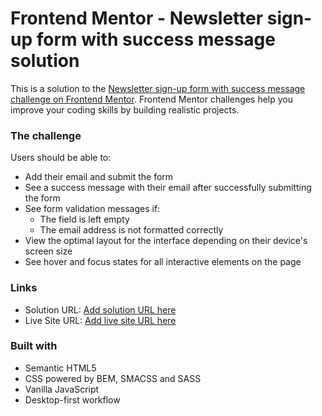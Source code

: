 # Frontend Mentor - Newsletter sign-up form with success message solution

This is a solution to the [Newsletter sign-up form with success message challenge on Frontend Mentor](https://www.frontendmentor.io/challenges/newsletter-signup-form-with-success-message-3FC1AZbNrv). Frontend Mentor challenges help you improve your coding skills by building realistic projects. 

### The challenge

Users should be able to:

- Add their email and submit the form
- See a success message with their email after successfully submitting the form
- See form validation messages if:
  - The field is left empty
  - The email address is not formatted correctly
- View the optimal layout for the interface depending on their device's screen size
- See hover and focus states for all interactive elements on the page

### Links

- Solution URL: [Add solution URL here](https://github.com/Thomas-Brito/newsletter-sign-up-with-success-message)
- Live Site URL: [Add live site URL here](https://thomas-brito.github.io/newsletter-sign-up-with-success-message/)

### Built with

- Semantic HTML5
- CSS powered by BEM, SMACSS and SASS
- Vanilla JavaScript
- Desktop-first workflow